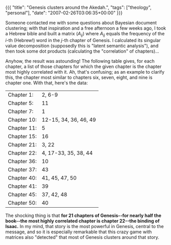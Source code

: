 {{{
  "title": "Genesis clusters around the Akedah.",
  "tags": ["theology", "personal"],
  "date": "2007-02-26T03:06:35+00:00"
}}}

  Someone contacted me with some questions about Bayesian document clustering; with that inspiration and a free afternoon a few weeks ago, I took a Hebrew bible and built a matrix $(A_{ij})$ where $A_{ij}$ equals the frequency of the $i$-th (Hebrew!) word in the $j$-th chapter of Genesis.  I calculated its singular value decomposition (supposedly this is "latent semantic analysis"), and then took some dot products (calculating the "correlation" of chapters)...

Anyhow, the result was astounding!  The following table gives, for each chapter, a list of those chapters for which the given chapter is the chapter most highly correlated with it.  Ah, that's confusing; as an example to clarify this, the chapter most similar to chapters six, seven, eight, and nine is chapter one.  With that, here's the data:
<table>
<tr><td>Chapter 1:</td><td>2, 6-9</td></tr>
<tr><td>Chapter 5:</td><td>11</td></tr>
<tr><td>Chapter 7:</td><td>1</td></tr>
<tr><td>Chapter 10:</td><td>12-15, 34, 36, 46, 49</td></tr>
<tr><td>Chapter 11:</td><td>5</td></tr>
<tr><td>Chapter 15:</td><td>16</td></tr>
<tr><td>Chapter 21:</td><td>3, 22</td></tr>
<tr><td>Chapter 22:</td><td>4, 17-33, 35, 38, 44</td></tr>
<tr><td>Chapter 36:</td><td>10</td></tr>
<tr><td>Chapter 37:</td><td>43</td></tr>
<tr><td>Chapter 40:</td><td>41, 45, 47, 50</td></tr>
<tr><td>Chapter 41:</td><td>39</td></tr>
<tr><td>Chapter 45:</td><td>37, 42, 48</td></tr>
<tr><td>Chapter 50:</td><td>40</td></tr>
</table>

The shocking thing is that <b>for 21 chapters of Genesis--for nearly half the book--the most highly correlated chapter is chapter 22--the binding of Isaac.</b>  In my mind, that story is the most powerful in Genesis, central to the message, and so it is especially remarkable that this crazy game with matrices also "detected" that most of Genesis clusters around that story.

